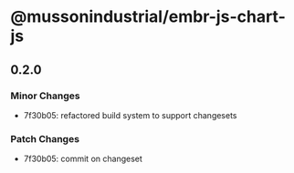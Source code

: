 # @mussonindustrial/embr-js-chart-js

## 0.2.0

### Minor Changes

- 7f30b05: refactored build system to support changesets

### Patch Changes

- 7f30b05: commit on changeset
